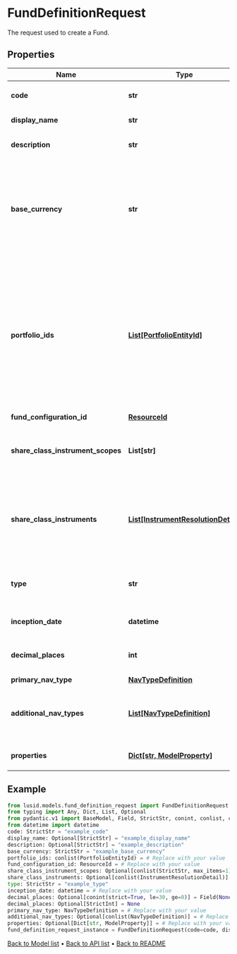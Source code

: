 # FundDefinitionRequest

The request used to create a Fund.
## Properties
Name | Type | Description | Notes
------------ | ------------- | ------------- | -------------
**code** | **str** | The code given for the Fund. | 
**display_name** | **str** | The name of the Fund. | [optional] 
**description** | **str** | A description for the Fund. | [optional] 
**base_currency** | **str** | The base currency of the Fund in ISO 4217 currency code format. All portfolios must be of a matching base currency. | 
**portfolio_ids** | [**List[PortfolioEntityId]**](PortfolioEntityId.md) | A list of the Portfolio IDs associated with the fund, which are part of the Fund. Note: These must all have the same base currency, which must also much the Fund Base Currency. | 
**fund_configuration_id** | [**ResourceId**](ResourceId.md) |  | 
**share_class_instrument_scopes** | **List[str]** | The scopes in which the instruments lie, currently limited to one. | [optional] 
**share_class_instruments** | [**List[InstrumentResolutionDetail]**](InstrumentResolutionDetail.md) | Details the user-provided instrument identifiers and the instrument resolved from them. | [optional] 
**type** | **str** | The type of fund; &#39;Standalone&#39;, &#39;Master&#39; or &#39;Feeder&#39; | 
**inception_date** | **datetime** | Inception date of the Fund | 
**decimal_places** | **int** | Number of decimal places for reporting | [optional] 
**primary_nav_type** | [**NavTypeDefinition**](NavTypeDefinition.md) |  | 
**additional_nav_types** | [**List[NavTypeDefinition]**](NavTypeDefinition.md) | The definitions for any additional NAVs on the Fund. | [optional] 
**properties** | [**Dict[str, ModelProperty]**](ModelProperty.md) | A set of properties for the Fund. | [optional] 
## Example

```python
from lusid.models.fund_definition_request import FundDefinitionRequest
from typing import Any, Dict, List, Optional
from pydantic.v1 import BaseModel, Field, StrictStr, conint, conlist, constr, validator
from datetime import datetime
code: StrictStr = "example_code"
display_name: Optional[StrictStr] = "example_display_name"
description: Optional[StrictStr] = "example_description"
base_currency: StrictStr = "example_base_currency"
portfolio_ids: conlist(PortfolioEntityId) = # Replace with your value
fund_configuration_id: ResourceId = # Replace with your value
share_class_instrument_scopes: Optional[conlist(StrictStr, max_items=1)] = Field(None, alias="shareClassInstrumentScopes", description="The scopes in which the instruments lie, currently limited to one.")
share_class_instruments: Optional[conlist(InstrumentResolutionDetail)] = # Replace with your value
type: StrictStr = "example_type"
inception_date: datetime = # Replace with your value
decimal_places: Optional[conint(strict=True, le=30, ge=0)] = Field(None, alias="decimalPlaces", description="Number of decimal places for reporting")
decimal_places: Optional[StrictInt] = None
primary_nav_type: NavTypeDefinition = # Replace with your value
additional_nav_types: Optional[conlist(NavTypeDefinition)] = # Replace with your value
properties: Optional[Dict[str, ModelProperty]] = # Replace with your value
fund_definition_request_instance = FundDefinitionRequest(code=code, display_name=display_name, description=description, base_currency=base_currency, portfolio_ids=portfolio_ids, fund_configuration_id=fund_configuration_id, share_class_instrument_scopes=share_class_instrument_scopes, share_class_instruments=share_class_instruments, type=type, inception_date=inception_date, decimal_places=decimal_places, primary_nav_type=primary_nav_type, additional_nav_types=additional_nav_types, properties=properties)

```

[Back to Model list](../README.md#documentation-for-models) &#8226; [Back to API list](../README.md#documentation-for-api-endpoints) &#8226; [Back to README](../README.md)

